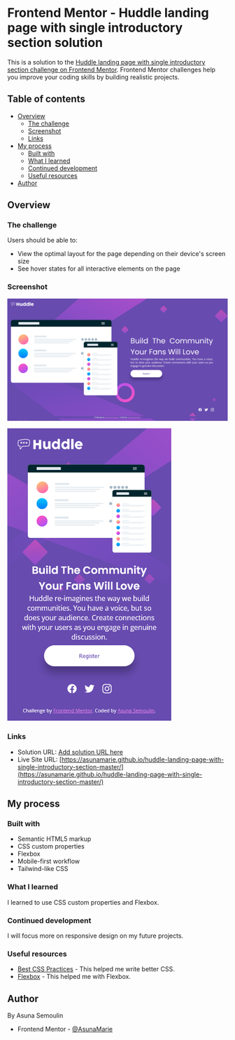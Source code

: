 # Frontend Mentor - Huddle landing page with single introductory section solution

This is a solution to the [Huddle landing page with single introductory section challenge on Frontend Mentor](https://www.frontendmentor.io/challenges/huddle-landing-page-with-a-single-introductory-section-B_2Wvxgi0). Frontend Mentor challenges help you improve your coding skills by building realistic projects. 

## Table of contents

- [Overview](#overview)
  - [The challenge](#the-challenge)
  - [Screenshot](#screenshot)
  - [Links](#links)
- [My process](#my-process)
  - [Built with](#built-with)
  - [What I learned](#what-i-learned)
  - [Continued development](#continued-development)
  - [Useful resources](#useful-resources)
- [Author](#author)

## Overview

### The challenge

Users should be able to:

- View the optimal layout for the page depending on their device's screen size
- See hover states for all interactive elements on the page

### Screenshot

![Screenshot Desktop](./assets/img/screenshot_desktop.png)

![Screenshot Mobile](./assets/img/screenshot_mobile.png)

### Links

- Solution URL: [Add solution URL here](https://your-solution-url.com)
- Live Site URL: [https://asunamarie.github.io/huddle-landing-page-with-single-introductory-section-master/](https://asunamarie.github.io/huddle-landing-page-with-single-introductory-section-master/)

## My process

### Built with

- Semantic HTML5 markup
- CSS custom properties
- Flexbox
- Mobile-first workflow
- Tailwind-like CSS

### What I learned

I learned to use CSS custom properties and Flexbox.

### Continued development

I will focus more on responsive design on my future projects.

### Useful resources

- [Best CSS Practices](https://x-team.com/blog/css-best-practices/) - This helped me write better CSS.
- [Flexbox](https://developer.mozilla.org/fr/docs/Web/CSS/CSS_Flexible_Box_Layout/Basic_Concepts_of_Flexbox) - This helped me with Flexbox.

## Author
By Asuna Semoulin
- Frontend Mentor - [@AsunaMarie](https://www.frontendmentor.io/profile/AsunaMarie)
